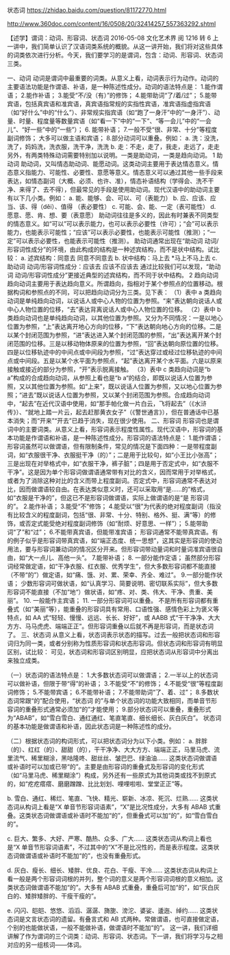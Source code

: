 状态词
https://zhidao.baidu.com/question/81172770.html

http://www.360doc.com/content/16/0508/20/32414257_557363292.shtml

【述学】谓词：动词、形容词、状态词
2016-05-08 文化艺术界 阅 1216 转 6
上一讲中，我们简单认识了汉语词类系统的概貌。从这一讲开始，我们将对这些具体的词类依次进行分析。今天，我们要学习的是谓词，包含：动词、形容词、状态词三类。

一、动词
动词是谓词中最重要的词类。从意义上看，动词表示行为动作。动词的主要语法功能是作谓语、补语，是一种陈述性成分。动词的语法特点是： 1.能作谓语； 2.能作补语； 3.能受“不/没（有）”的修饰； 4.能带助词“了/着/过”； 5.能带宾语，包括真宾语和准宾语，真宾语指常规的实指性宾语，准宾语指虚指宾语（如“好什么”中的“什么”）、非常规实指宾语（如“跑了一身汗”中的“一身汗”）、动量、时量、程度量等数量宾语（如“看一下”中的“一下”、“等一会儿”中的“一会儿”、“好一些”中的“一些”）； 6. 能带补语； 7.一般不受“很、非常、十分”等程度副词修饰；
大多可以做主语和宾语； 8.部分动词可以重叠。例如：
a. 洗：没洗，洗了，妈妈洗，洗衣服，洗干净，洗洗
b. 走：不走，走了，我走，走远了，走走
另外，有两类特殊动词需要特别加以说明。一类是助动词，一类是趋向动词。
1
助动词
助动词，又叫情态助动词、能愿动词。这类动词主要用于表达情态意义。情态意义指能力、可能性、必要性、意愿等意义。情态意义可以通过其他一些手段来表达，如情态副词（大概、必须、也许、准），情态补语结构（学得会、洗不干净、来得了、去不得），但最常见的手段是使用助动词。现代汉语中的助动词主要有以下几小类。例如：
a. 能、能够、会、可以、可（表能力）
b. 应、应该、应当、该、得（děi）、值得 （表必要性）
c. 可能、会、能、一定（表可能性）
d. 愿意、愿、肯、想、要（表意愿）
助动词往往是多义的，因此有时兼表不同类型的情态意义。如“可以”可以表示能力，也可以表示必要性（许可）；“会”可以表示能力，也能表示可能性；“应该”可以表示必要性，也能表示可能性（推测）；“一定”可以表示必要性，也能表示可能性（推测）。
助动词通常出现在“助动词 动词/形容词性成分”的环境，由此构成的结构是一种述宾结构，而不是状中结构。试比较：
a. 述宾结构：同意去 同意不同意去
b. 状中结构：马上去 \*马上不马上去
c. 助动词 动词/形容词性成分：应该去 应该不应该去
通过比较我们可以发现，“助动词 动词/形容词性成分”更接近典型的述宾结构，而不同于状中结构。
2
趋向动词
趋向动词主要用于表达趋向意义。所谓趋向，指相对于某个参照点的位置移动。根据构词和参照点的不同，可以把趋向动词分为三类。见下表：
（1）表中 a 类趋向动词是单纯趋向动词，以说话人或中心人物的位置为参照。“来”表达朝向说话人或中心人物位置的位移，“去”表达背离说话人或中心人物位置的位移。
（2）表中 b 类趋向动词也是单纯趋向动词，以其他位置为参照。又分为不同情况：一是以地心位置为参照，“上”表达离开地心方向的位移，“下”表达朝向地心方向的位移。二是以某个封闭范围为参照，“进”表达进入某个封闭范围的参照，“出”表达离开某个封闭范围的位移。三是以移动物体原来的位置为参照，“回”表达朝向原位置的位移。四是以位移轨迹中的中间点或中间段为参照，“过”表达穿过或经过位移轨迹的中间点或中间段。五是以某个水平面为参照点，“起”表达离开某个水平面。六是以原来接触或接近的部分为参照，“开”表示脱离接触。
（3）表中 c 类趋向动词是“b a”构成的合成趋向动词，从参照上看也是“b a“的结合，即既以说话人位置为参照，又以其他位置为参照。如“上来”，既以说话人位置为参照，又以地心位置为参照；“进去”既以说话人位置为参照，又以某个封闭范围为参照。合成趋向动词中，“起去”在近代汉语中使用，如“那手帕化做一片白云，飞将起去”（《水浒传》）、“就地上踏一片云，起去赶那黄衣女子”（《警世通言》），但在普通话中已基本消失；而“开来”“开去”已趋于消失，现在很少使用。
二、形容词
形容词也是谓词中的主要词类。从意义上看，形容词表示程度性属性。现代汉语中，形容词的基本功能是作谓语和补语，是一种陈述性成分。形容词的语法特点是： 1.能作谓语；
形容词虽然可以做谓语，但有限制条件，常见的情况是下面四种：一是带程度副词，如“衣服很干净、衣服挺干净（的）”；二是用于比较句，如“小王比小张高”；三是出现在对举格式中，如“衣服干净，裤子脏”；四是用于否定式中，如“衣服不干净”。这是因为单个形容词做谓语通常带有对比的含义，因而常用于对举格式，或者为了消除这种对比的含义而带上程度副词。否定式中，形容词通常不表达对比，因而做谓语较自由。在表达类似意义时，还可以采取用“是……的”格式，如“衣服是干净的”，但这已不是形容词做谓语，实际上做谓语的是“是 形容词 的”。 2.能作补语； 3.能受“不”修饰； 4.能受以“很”为代表的绝对程度副词（指没有比较含义的程度副词，包括“很、非常、十分、特别、格外、挺、满”等）的修饰，或否定式能受绝对程度副词修饰（如“耐烦、好意思、一样”）； 5.能带助词“了”和“过”； 6.不能带真宾语，但能带准宾语；
形容词通常不能带真宾语。有的例子似乎是形容词带真宾语，如“端正态度、统一思想”，这其实是形容词的使动用法，要与形容词兼动词的情况区分开来。但形容词带动量词和时量词准宾语很自由，如“大一点儿、高他一头”。 7.能带补语； 8. 一部分能作定语；
虽然部分形容词经常做定语，如“干净衣服、红衣服、优秀学生”，但大多数形容词都不能直接（不带“的”）做定语，如“痛、饿、对、累、荣幸、齐全、难过”。 9.一部分能作状语；
少数形容词可做状语，如“认真学习、简要说明、密切联系实际”，但大多数形容词不能直接（不加“地“）做状语，如“疼、对、类、伟大、干净、贵重、美丽”。 10. 一般能作主宾语； 11. 一部分形容词可以重叠。
不是所有形容词都有重叠式（如“美丽”等），能重叠的形容词具有常用、口语性强、感情色彩上为褒义等特点，如 AA 式“轻轻、慢慢、远远、长长、好好”，或 AABB 式“干干净净、大大方方、马马虎虎、端端正正”。但形容词重叠以后就不再是形容词，而是状态词了。
三、状态词
从意义上看，状态词表示状态的描写。过去一般把状态词和形容词归为同一类，或者分别称为性质形容词和状态形容词。但状态词和形容词有明显区别，试比较：
可见，状态词和形容词区别明显，应把状态词从形容词中分离出来独立成类。

（一）状态词的语法特点是： 1.大多数状态词可以做谓语； 2.一半以上的状态词可以做补语，但限于带“得”的补语； 3.不能受“不”的修饰； 4.不能受“很”等程度副词修饰； 5.不能带宾语； 6.不能带补语； 7.不能带助词“了、着、过”； 8.多数状态词常跟“的”配合使用，“状态词 的”与单个状态词的功能大致相同，而单音节形容词的重叠形式通常必须加“的”才能使用； 9.部分状态词可以重叠，重叠形式为“ABAB”，如“雪白雪白、通红通红、笔直笔直、细长细长、灰白灰白”。
状态词的基本功能是做谓语和补语，因此状态词是一种陈述性的成分。

（二）根据状态词的构词形式，可以把状态词分为以下小类。例如：
a. 胖胖（的）、红红（的）、甜甜（的），干干净净、大大方方、端端正正，马里马虎、流里流气、稀里糊涂，黑咕隆咚、甜丝丝、皱巴巴、绿油油……
这类状态词做谓语或补语时可以加或已带“的”。主要是由形容词的重叠式及形容词的变化形式（如“马里马虎、稀里糊涂”）构成，另外还有一些原式为其他词类或找不到原式的，如“疙疙瘩瘩、磨磨蹭蹭、比比划划、哩哩啦啦、堂堂正正”等。

b. 雪白、通红、稀烂、笔直、飞快、精光、崭新、冰凉、死沉、烂熟……
这类状态词从构词上看是“X 单音节形容词语素”，“X”是比况性成分，大多有 ABAB 式重叠。这类状态词做谓语或补语时不能加“的”，但重叠式可以加“的”，如“雪白雪白的”。

c. 巨大、繁多、大好、严寒、酷热、众多、广大……
这类状态词从构词上看也是“X 单音节形容词语素”，不过其中的“X”不是比况性的，而是表示程度。这类状态词做谓语或补语时不能加“的”，也没有重叠形式。

d. 灰白、瘦长、细长、矮胖、优良、花白、干瘦、干冷……
这类状态词从构词上看一般是两个形容词词根的并列，整个词的意义是两个形容词词根的意义相加。这类状态词做谓语不能加“的”。大多有 ABAB 式重叠，重叠后可加“的”，如“灰白灰白的、矮胖矮胖的、干瘦干瘦的”。

e. 闪闪、皑皑、悠悠、滔滔、潺潺、旖旎、滂沱、婆娑、逶迤、绰约……
这类状态词是文言状态词的遗留。有叠言式和 AB 式两种。常做谓语，也可直接做定语，个别的也能做状语，一般不能做补语，做谓语时不能加“的”。
这一讲，我们详细讲解了作为谓词的三个词类：动词、形容词、状态词。下一讲，我们将学习与之相对应的另一组核词——体词。
